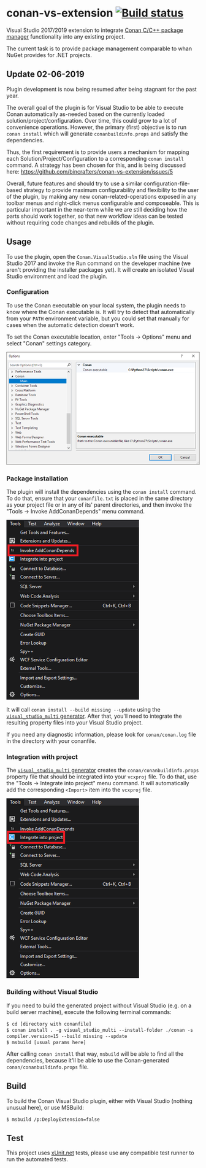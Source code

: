 conan-vs-extension [![Build status][badge-appveyor]][build-appveyor]
==================

Visual Studio 2017/2019 extension to integrate [Conan C/C++ package manager][conan]
functionality into any existing project.

The current task is to provide package management comparable to whan NuGet
provides for .NET projects.

Update 02-06-2019
------------------
Plugin development is now being resumed after being stagnant for the past year. 

The overall goal of the plugin is for Visual Studio to be able to execute Conan automatically as-needed based on the currently loaded solution/project/configuration.  Over time, this could grow to a lot of convenience operations.  However, the primary (first) objective is to run `conan install` which will generate `conanbuildinfo.props` and satisfy the dependencies. 

Thus, the first requirement is to provide users a mechanism for mapping each Solution/Project/Configuration to a corresponding `conan install` command. A strategy has been chosen for this, and is being discussed here: https://github.com/bincrafters/conan-vs-extension/issues/5

Overall, future features and should try to use a similar configuration-file-based strategy to provide maximum configurability and flexibility to the user of the plugin, by making any new conan-related-operations exposed in any toolbar menus and right-click menus configurable and composeable.  This is particular important in the near-term while we are still deciding how the parts should work together, so that new workflow ideas can be tested without requiring code changes and rebuilds of the plugin. 

Usage
-----

To use the plugin, open the `Conan.VisualStudio.sln` file using the Visual
Studio 2017 and invoke the Run command on the developer machine (we aren't
providing the installer packages yet). It will create an isolated Visual Studio
environment and load the plugin.

### Configuration

To use the Conan executable on your local system, the plugin needs to know where
the Conan executable is. It will try to detect that automatically from your
`PATH` environment variable, but you could set that manually for cases when the
automatic detection doesn't work.

To set the Conan executable location, enter "Tools → Options" menu and select
"Conan" settings category.

![Settings window screenshot][screenshot-settings]

### Package installation

The plugin will install the dependencies using the `conan install` command. To
do that, ensure that your `conanfile.txt` is placed in the same directory as
your project file or in any of its' parent directories, and then invoke the
"Tools → Invoke AddConanDepends" menu command.

!["Invoke AddConanDepends" menu item screenshot][screenshot-addconandepends]

It will call `conan install --build missing --update` using the
[`visual_studio_multi` generator][visual_studio_multi]. After that, you'll need
to integrate the resulting property files into your Visual Studio project.

If you need any diagnostic information, please look for `conan/conan.log` file
in the directory with your conanfile.

### Integration with project

The [`visual_studio_multi` generator][visual_studio_multi] creates the
`conan/conanbuildinfo.props` property file that should be integrated into your
`vcxproj` file. To do that, use the "Tools → Integrate into project" menu
command. It will automatically add the corresponding `<Import>` item into the
`vcxproj` file.

!["Integrate into project" menu item screenshot][screenshot-integrate]

### Building without Visual Studio

If you need to build the generated project without Visual Studio (e.g. on a
build server machine), execute the following terminal commands:

```console
$ cd [directory with conanfile]
$ conan install . -g visual_studio_multi --install-folder ./conan -s compiler.version=15 --build missing --update
$ msbuild [usual params here]
```

After calling `conan install` that way, `msbuild` will be able to find all the
dependencies, because it'll be able to use the Conan-generated
`conan/conanbuildinfo.props` file.

Build
-----

To build the Conan Visual Studio plugin, either with Visual Studio (nothing
unusual here), or use MSBuild:

```console
$ msbuild /p:DeployExtension=false
```

Test
----

This project uses [xUnit.net][xunit] tests, please use any compatible test
runner to run the automated tests.

[build-appveyor]: https://ci.appveyor.com/project/ForNeVeR/conan-vs-extension/branch/master
[conan]: https://www.conan.io/
[visual_studio_multi]: http://docs.conan.io/en/latest/reference/generators/visualstudiomulti.html
[xunit]: https://xunit.github.io/

[badge-appveyor]: https://ci.appveyor.com/api/projects/status/y4srt9dcjxy466f8/branch/master?svg=true
[screenshot-addconandepends]: docs/screenshot-addconandepends.png
[screenshot-integrate]: docs/screenshot-integrate.png
[screenshot-settings]: docs/screenshot-settings.png
